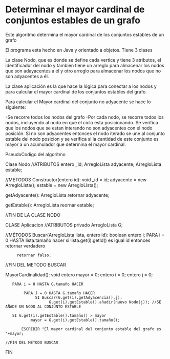# Determinar el mayor cardinal de conjuntos estables de un grafo

Este algoritmo determina el mayor cardinal de los conjuntos estables de un grafo

El programa esta hecho en Java y orientado a objetos. Tiene 3 clases

La clase Nodo, que es donde se define cada vertice y tiene 3 atributos, el identificador del nodo y tambien tiene un arreglo para almacenar los nodos que son adayacentes a él y otro arreglo para almacenar los nodos que no son adyacentes a él.

La clase aplicación es la que hace la lógica para conectar a los nodos y para calcular el mayor cardinal de los conjuntos estables del grafo. 

Para calcular el Mayor cardinal del conjunto no adyacente se hace lo siguiente:

-Se recorre todos los nodos del grafo
-Por cada nodo, se recorre todos los nodos, incluyendo al nodo en que el ciclo esta posicionando. Se verifica que los nodos que se estan interando no son adyacentes con el nodo posición. Si no son adyacentes entonces el nodo iterado se une al conjunto estable del nodo posicion y se verifica si la cantidad de este conjunto es mayor a un acumulador que determina el mayor cardinal.


PseudoCodigo del algoritmo

Clase Nodo
 //ATRIBUTOS
 entero _id;
 ArregloLista<Nodo> adyacente;
 ArregloLista<Nodo> estable;
 
  //METODOS
  Constructor(entero id): void
       _id = id;
       adyacente = new ArregloLista<Nodo>();
       estable = new ArregloLista<Nodo>();
       
  
  getAdyacente(): ArregloLista<Nodo>
              retornar adyacente;
              
  getEstable(): ArregloLista<Nodo>
              reornar estable;
              
//FIN DE LA CLASE NODO

CLASE Aplicacion
  //ATRIBUTOS
  privado ArregloLista<Nodo> G;
   
  //MÉTODOS
  Buscar(ArregloLista lista, entero id): boolean
       entero i;
       PARA i = 0 HASTA lista.tamaño hacer
            si lista.get(i).getId() es igual id entonces
                  retornar verdadero
         
         retornar falso;
   //FIN DEL METODO BUSCAR
   
   MayorCardinalidad(): void
       entero mayor = 0;
       entero i = 0;
       entero j = 0;
       
       PARA i = 0 HASTA G.tamaño HACER
            
            PARA J = 0 HASTA G.tamaño HACER
                 SI Buscar(G.get(i).getAdyacencia(),j);
                       G.get(i).getEstable().añadir(nuevo Nodo(j)); //SE AÑADE UN NODO AL CONJUNTO ESTABLE
                       
       SI G.get(i).getEstable().tamaño() > mayor 
               mayor = G.get(i).getEstable().tamaño();
               
           ESCRIBIR "El mayor cardinal del conjunto estable del grafo es "+mayor;
           
    //FIN DEL METODO BUSCAR
    
FIN



